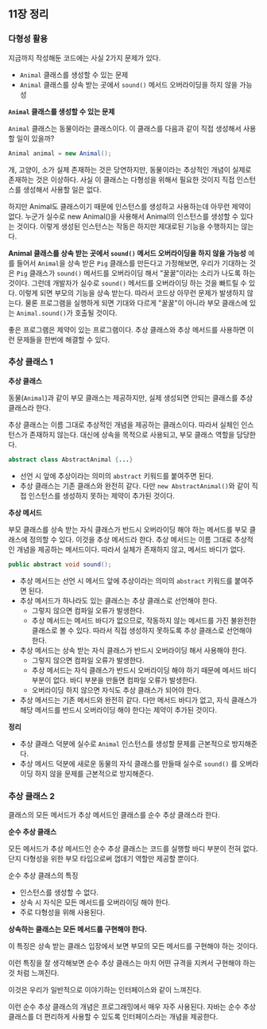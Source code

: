 ## 11장 정리

### 다형성 활용
지금까지 작성해둔 코드에는 사실 2가지 문제가 있다.
- `Animal` 클래스를 생성할 수 있는 문제
- `Animal` 클래스를 상속 받는 곳에서 `sound()` 메서드 오버라이딩을 하지 않을 가능성


**`Animal` 클래스를 생성할 수 있는 문제**

`Animal` 클래스는 동물이라는 클래스이다. 이 클래스를 다음과 같이 직접 생성해서 사용할 일이 있을까?

```java
Animal animal = new Animal();
```
개, 고양이, 소가 실제 존재하는 것은 당연하지만, 동물이라는 추상적인 개념이 실제로 존재하는 것은 이상하다. 사실 이 클래스는 다형성을 위해서 필요한 것이지 직접 인스턴스를 생성해서 사용할 일은 없다.

하지만 Animal도 클래스이기 때문에 인스턴스를 생성하고 사용하는데 아무런 제약이 없다. 누군가 실수로 new Animal()을 사용해서 Animal의 인스턴스를 생성할 수 있다는 것이다. 이렇게 생성된 인스턴스는 작동은 하지만 제대로된 기능을 수행하지는 않는다.

**Animal 클래스를 상속 받는 곳에서 `sound()` 메서드 오버라이딩을 하지 않을 가능성**
예를 들어서 `Animal`을 상속 받은 `Pig` 클래스를 만든다고 가정해보면, 우리가 기대하는 것은 `Pig` 클래스가 `sound()` 메서드를 오버라이딩 해서 "꿀꿀"이라는 소리가 나도록 하는 것이다. 그런데 개발자가 실수로 `sound()` 메서드를 오버라이딩 하는 것을 빠트릴 수 있다. 이렇게 되면 부모의 기능을 상속 받는다. 따라서 코드상 아무런 문제가 발생하지 않는다. 물론 프로그램을 실행하게 되면 기대와 다르게 "꿀꿀"이 아니라 부모 클래스에 있는 `Animal.sound()`가 호출될 것이다.

좋은 프로그램은 제약이 있는 프로그램이다. 추상 클래스와 추상 메서드를 사용하면 이런 문제들을 한번에 해결할 수 있다.


### 추상 클래스 1
**추상 클래스**

동물(`Animal`)과 같이 부모 클래스는 제공하지만, 실제 생성되면 안되는 클래스를 추상 클래스라 한다.

추상 클래스는 이름 그대로 추상적인 개념을 제공하는 클래스이다. 따라서 실체인 인스턴스가 존재하지 않는다. 대신에 상속을 목적으로 사용되고, 부모 클래스 역할을 담당한다.

```java
abstract class AbstractAnimal {...}
```
- 선언 시 앞에 추상이라는 의미의 `abstract` 키워드를 붙여주면 된다.
- 추상 클래스는 기존 클래스와 완전히 같다. 다만 `new AbstractAnimal()`와 같이 직접 인스턴스를 생성하지 못하는 제약이 추가된 것이다.


**추상 메서드**

부모 클래스를 상속 받는 자식 클래스가 반드시 오버라이딩 해야 하는 메서드를 부모 클래스에 정의할 수 있다. 이것을 추상 메서드라 한다. 추상 메서드는 이름 그대로 추상적인 개념을 제공하는 메서드이다. 따라서 실체가 존재하지 않고, 메서드 바디가 없다.
```java
public abstract void sound();
```
- 추상 메서드는 선언 시 메서드 앞에 추상이라는 의미의 `abstract` 키워드를 붙여주면 된다.
- 추상 메서드가 하나라도 있는 클래스는 추상 클래스로 선언해야 한다.
    - 그렇지 않으면 컴파일 오류가 발생한다.
    - 추상 메서드는 메서드 바디가 없으므로, 작동하지 않는 메서드를 가진 불완전한 클래스로 볼 수 있다. 따라서 직접 생성하지 못하도록 추상 클래스로 선언해야 한다.
- 추상 메서드는 상속 받는 자식 클래스가 반드시 오버라이딩 해서 사용해야 한다.
    - 그렇지 않으면 컴파일 오류가 발생한다.
    - 추상 메서드는 자식 클래스가 반드시 오버라이딩 해야 하기 때문에 메서드 바디 부분이 없다. 바디 부분을 만들면 컴파일 오류가 발생한다.
    - 오버라이딩 하지 않으면 자식도 추상 클래스가 되어야 한다.
- 추상 메서드는 기존 메서드와 완전히 같다. 다만 메서드 바디가 없고, 자식 클래스가 해당 메서드를 반드시 오버라이딩 해야 한다는 제약이 추가된 것이다.

**정리**

- 추상 클래스 덕분에 실수로 `Animal` 인스턴스를 생성할 문제를 근본적으로 방지해준다.
- 추상 메서드 덕분에 새로운 동물의 자식 클래스를 만들때 실수로 `sound()` 를 오버라이딩 하지 않을 문제를 근본적으로 방지해준다.


### 추상 클래스 2
클래스의 모든 메서드가 추상 메서드인 클래스를 순수 추상 클래스라 한다.

**순수 추상 클래스**

모든 메서드가 추상 메서드인 순수 추상 클래스는 코드를 실행할 바디 부분이 전혀 없다. 단지 다형성을 위한 부모 타입으로써 껍데기 역할만 제공할 뿐이다.

순수 추상 클래스의 특징
- 인스턴스를 생성할 수 없다.
- 상속 시 자식은 모든 메서드를 오버라이딩 해야 한다.
- 주로 다형성을 위해 사용된다.


**상속하는 클래스는 모든 메서드를 구현해야 한다.**

이 특징은 상속 받는 클래스 입장에서 보면 부모의 모든 메서드를 구현해야 하는 것이다.

이런 특징을 잘 생각해보면 순수 추상 클래스는 마치 어떤 규격을 지켜서 구현해야 하는 것 처럼 느껴진다.

이것은 우리가 일반적으로 이야기하는 인터페이스와 같이 느껴진다. 

이런 순수 추상 클래스의 개념은 프로그래밍에서 매우 자주 사용된다. 자바는 순수 추상 클래스를 더 편리하게 사용할 수 있도록 인터페이스라는 개념을 제공한다.